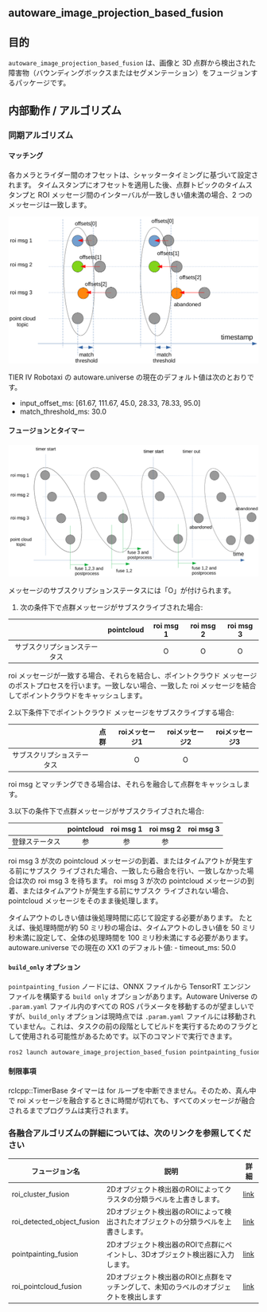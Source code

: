 ## autoware_image_projection_based_fusion

## 目的

`autoware_image_projection_based_fusion` は、画像と 3D 点群から検出された障害物（バウンディングボックスまたはセグメンテーション）をフュージョンするパッケージです。

## 内部動作 / アルゴリズム

### 同期アルゴリズム

#### マッチング

各カメラとライダー間のオフセットは、シャッタータイミングに基づいて設定されます。
タイムスタンプにオフセットを適用した後、点群トピックのタイムスタンプと ROI メッセージ間のインターバルが一致しきい値未満の場合、2 つのメッセージは一致します。

![roi_sync_image1](./docs/images/roi_sync_1.png)

TIER IV Robotaxi の autoware.universe の現在のデフォルト値は次のとおりです。
- input_offset_ms: [61.67, 111.67, 45.0, 28.33, 78.33, 95.0]
- match_threshold_ms: 30.0

#### フュージョンとタイマー

![roi_sync_image2](./docs/images/roi_sync_2.png)

メッセージのサブスクリプションステータスには「O」が付けられます。

1. 次の条件下で点群メッセージがサブスクライブされた場合:

|                     | pointcloud | roi msg 1 | roi msg 2 | roi msg 3 |
| :-----------------: | :--------: | :-------: | :-------: | :-------: |
| サブスクリプションステータス |            |     O     |     O     |     O     |

roi メッセージが一致する場合、それらを結合し、ポイントクラウド メッセージのポストプロセスを行います。一致しない場合、一致した roi メッセージを結合してポイントクラウドをキャッシュします。

2.以下条件下でポイントクラウド メッセージをサブスクライブする場合:

|                       | 点群 | roiメッセージ1 | roiメッセージ2 | roiメッセージ3 |
| :--------------------: | :---------: | :-------------: | :-------------: | :-------------: |
| サブスクリプショステータス |                |          O       |          O       |                |

roi msg とマッチングできる場合は、それらを融合して点群をキャッシュします。

3.以下の条件下で点群メッセージがサブスクライブされた場合:

|                     | pointcloud | roi msg 1 | roi msg 2 | roi msg 3 |
| :--------------: | :--------: | :-------: | :-------: | :-------: |
| 登録ステータス |     参     |     参    |     参    |          |

roi msg 3 が次の pointcloud メッセージの到着、またはタイムアウトが発生する前にサブスク ライブされた場合、一致したら融合を行い、一致しなかった場合は次の roi msg 3 を待ちます。
roi msg 3 が次の pointcloud メッセージの到着、またはタイムアウトが発生する前にサブスク ライブされない場合、pointcloud メッセージをそのまま後処理します。

タイムアウトのしきい値は後処理時間に応じて設定する必要があります。
たとえば、後処理時間が約 50 ミリ秒の場合は、タイムアウトのしきい値を 50 ミリ秒未満に設定して、全体の処理時間を 100 ミリ秒未満にする必要があります。
autoware.universe での現在の XX1 のデフォルト値: - timeout_ms: 50.0

#### `build_only` オプション

`pointpainting_fusion` ノードには、ONNX ファイルから TensorRT エンジン ファイルを構築する `build only` オプションがあります。Autoware Universe の `.param.yaml` ファイル内のすべての ROS パラメータを移動するのが望ましいですが、`build_only` オプションは現時点では `.param.yaml` ファイルには移動されていません。これは、タスクの前の段階としてビルドを実行するためのフラグとして使用される可能性があるためです。以下のコマンドで実行できます。


```bash
ros2 launch autoware_image_projection_based_fusion pointpainting_fusion.launch.xml model_name:=pointpainting model_path:=/home/autoware/autoware_data/image_projection_based_fusion model_param_path:=$(ros2 pkg prefix autoware_image_projection_based_fusion --share)/config/pointpainting.param.yaml build_only:=true
```

#### 制限事項

rclcpp::TimerBase タイマーは for ループを中断できません。そのため、真ん中で roi メッセージを融合するときに時間が切れても、すべてのメッセージが融合されるまでプログラムは実行されます。

### 各融合アルゴリズムの詳細については、次のリンクを参照してください

| フュージョン名            | 説明                                                                                      | 詳細                                       |
| ------------------------- | ---------------------------------------------------------------------------------------------- | -------------------------------------------- |
| roi_cluster_fusion         | 2Dオブジェクト検出器のROIによってクラスタの分類ラベルを上書きします。         | [link](./docs/roi-cluster-fusion.md)         |
| roi_detected_object_fusion | 2Dオブジェクト検出器のROIによって検出されたオブジェクトの分類ラベルを上書きします。 | [link](./docs/roi-detected-object-fusion.md) |
| pointpainting_fusion       | 2Dオブジェクト検出器のROIで点群にペイントし、3Dオブジェクト検出器に入力します。 | [link](./docs/pointpainting-fusion.md)       |
| roi_pointcloud_fusion      | 2Dオブジェクト検出器のROIと点群をマッチングして、未知のラベルのオブジェクトを検出します | [link](./docs/roi-pointcloud-fusion.md)      |


